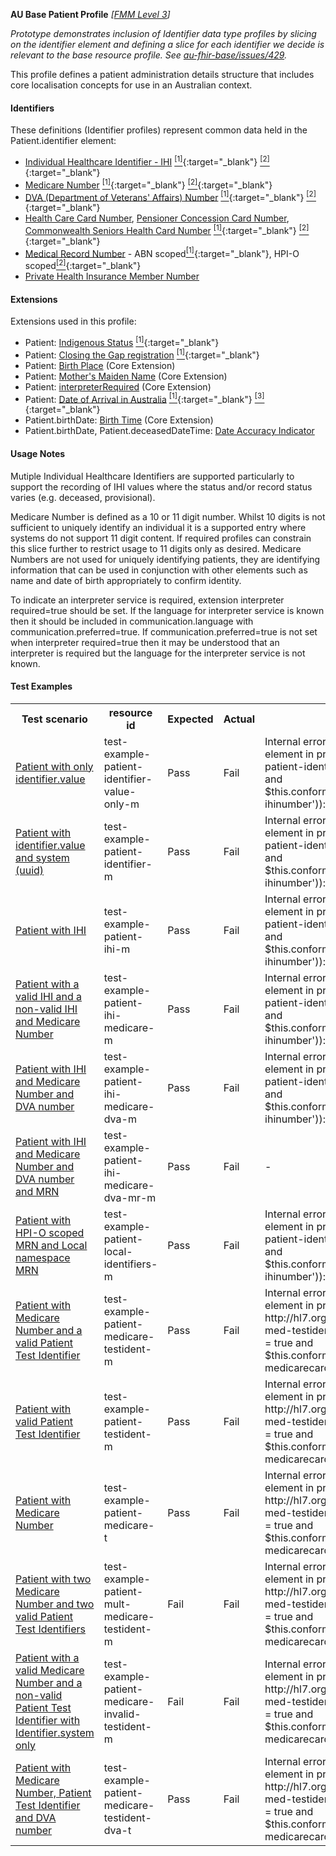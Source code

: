 **AU Base Patient Profile** *[[FMM Level 3](guidance.html)]*

_Prototype demonstrates inclusion of Identifier data type profiles by slicing on the identifier element and defining a slice for each identifier we decide is relevant to the base resource profile. See [au-fhir-base/issues/429](https://github.com/hl7au/au-fhir-base/issues/429)._

This profile defines a patient administration details structure that includes core localisation concepts for use in an Australian context.

#### Identifiers
These definitions (Identifier profiles) represent common data held in the Patient.identifier element:
* [Individual Healthcare Identifier - IHI](StructureDefinition-au-ihinumber.html) [<sup>[1]</sup>](http://ns.electronichealth.net.au/id/hi/ihi/1.0/index.html){:target="_blank"} [<sup>[2]</sup>](http://meteor.aihw.gov.au/content/index.phtml/itemId/432495){:target="_blank"}
* [Medicare Number](StructureDefinition-au-medicarecardnumber.html) [<sup>[1]</sup>](http://ns.electronichealth.net.au/id/medicare-number/index.html){:target="_blank"} [<sup>[2]</sup>](http://meteor.aihw.gov.au/content/index.phtml/itemId/270101){:target="_blank"}
* [DVA (Department of Veterans' Affairs) Number](StructureDefinition-au-dvanumber.html) [<sup>[1]</sup>](http://ns.electronichealth.net.au/id/dva/index.html){:target="_blank"} [<sup>[2]</sup>](http://meteor.aihw.gov.au/content/index.phtml/itemId/339127){:target="_blank"}
* [Health Care Card Number](StructureDefinition-au-tbd.html), [Pensioner Concession Card Number](StructureDefinition-au-tbd.html), [Commonwealth Seniors Health Card Number](StructureDefinition-au-tbd.html) [<sup>[1]</sup>](http://ns.electronichealth.net.au/id/centrelink-customer-reference-number/index.html){:target="_blank"} [<sup>[2]</sup>](http://meteor.aihw.gov.au/content/index.phtml/itemId/270098){:target="_blank"}
* [Medical Record Number](StructureDefinition-au-medicalrecordnumber.html) - ABN scoped[<sup>[1]</sup>](http://ns.electronichealth.net.au/id/abn-scoped/medicalrecord/1.0/index.html){:target="_blank"}, HPI-O scoped[<sup>[2]</sup>](http://ns.electronichealth.net.au/id/hpio-scoped/medicalrecord/1.0/index.html){:target="_blank"}
* [Private Health Insurance Member Number](StructureDefinition-au-tbd.html)

#### Extensions
Extensions used in this profile:
* Patient: [Indigenous Status](http://hl7.org.au/fhir/StructureDefinition/indigenous-status) [<sup>[1]</sup>](http://meteor.aihw.gov.au/content/index.phtml/itemId/602543){:target="_blank"}
* Patient: [Closing the Gap registration](http://hl7.org.au/fhir/StructureDefinition/closing-the-gap-registration) [<sup>[1]</sup>](http://meteor.aihw.gov.au/content/index.phtml/itemId/603679){:target="_blank"}
* Patient: [Birth Place](http://hl7.org/fhir/StructureDefinition/birthPlace) (Core Extension)
* Patient: [Mother's Maiden Name](http://hl7.org/fhir/StructureDefinition/patient-mothersMaidenName) (Core Extension)
* Patient: [interpreterRequired](http://hl7.org/fhir/StructureDefinition/patient-interpreterRequired) (Core Extension)
* Patient: [Date of Arrival in Australia](http://hl7.org.au/fhir/StructureDefinition/date-of-arrival) [<sup>[1]</sup>](https://www.abs.gov.au/AUSSTATS/abs@.nsf/Lookup/1200.0.55.007Main+Features12014,%20Version%201.5?OpenDocument){:target="_blank"} [<sup>[3]</sup>](https://meteor.aihw.gov.au/content/index.phtml/itemId/269447){:target="_blank"}
* Patient.birthDate: [Birth Time](http://hl7.org/fhir/STU3/extension-patient-birthtime.html) (Core Extension)
* Patient.birthDate, Patient.deceasedDateTime: [Date Accuracy Indicator](http://hl7.org.au/fhir/StructureDefinition/date-accuracy-indicator.html)

#### Usage Notes
Mutiple Individual Healthcare Identifiers are supported particularly to support the recording of IHI values where the status and/or record status varies (e.g. deceased, provisional).

Medicare Number is defined as a 10 or 11 digit number. Whilst 10 digits is not sufficient to uniquely identify an individual it is a supported entry where systems do not support 11 digit content. If required profiles can constrain this slice further to restrict usage to 11 digits only as desired.
Medicare Numbers are not used for uniquely identifying patients, they are identifying information that can be used in conjunction with other elements such as name and date of birth appropriately to confirm identity.

To indicate an interpreter service is required, extension interpreter required=true should be set. If the language for interpreter service is known then it should be included in communication.language with communication.preferred=true. If communication.preferred=true is not set when interpreter required=true then it may be understood that an interpreter is required but the language for the interpreter service is not known.

#### Test Examples

<table class="list" style="width:100%">
    <colgroup>
       <col span="1" style="width: 19%;"/>
       <col span="1" style="width: 25%;"/>
       <col span="1" style="width: 10%;"/>
       <col span="1" style="width: 10%;"/>
       <col span="1" style="width: 20%;"/>
    </colgroup>
	<tbody>
      <tr>
        <th>Test scenario</th>
        <th>resource id</th>
        <th>Expected</th>
        <th>Actual</th>
		<th>Notes</th>
      </tr>
      <tr>
        <td><a href="Patient-test-example-patient-identifier-value-only-m.html">Patient with only identifier.value</a></td>
        <td>test-example-patient-identifier-value-only-m</td>
        <td>Pass</td>
        <td>Fail</td>
        <td>Internal error: Problem evaluating slicing expression for element in profile http://hl7.org.au/fhir/StructureDefinition/au-patient-ident-slice path Patient.identifier[0] (fhirPath = true and $this.conformsTo('http://hl7.org.au/fhir/StructureDefinition/au-ihinumber')): Not supported yet</td>
      </tr>
      <tr>
        <td><a href="Patient-test-example-patient-identifier-m.html">Patient with identifier.value and system (uuid)</a></td>
        <td>test-example-patient-identifier-m</td>
        <td>Pass</td>
        <td>Fail</td>
        <td>Internal error: Problem evaluating slicing expression for element in profile http://hl7.org.au/fhir/StructureDefinition/au-patient-ident-slice path Patient.identifier[0] (fhirPath = true and $this.conformsTo('http://hl7.org.au/fhir/StructureDefinition/au-ihinumber')): Not supported yet</td>
      </tr>
      <tr>
        <td><a href="Patient-test-example-patient-ihi-m.html">Patient with IHI</a></td>
        <td>test-example-patient-ihi-m</td>
        <td>Pass</td>
        <td>Fail</td>
        <td>Internal error: Problem evaluating slicing expression for element in profile http://hl7.org.au/fhir/StructureDefinition/au-patient-ident-slice path Patient.identifier[0] (fhirPath = true and $this.conformsTo('http://hl7.org.au/fhir/StructureDefinition/au-ihinumber')): Not supported yet</td>      </tr>
      <tr>
        <td><a href="Patient-test-example-patient-ihi-medicare-m.html">Patient with a valid IHI and a non-valid IHI and Medicare Number</a></td>
        <td>test-example-patient-ihi-medicare-m</td>
        <td>Pass</td>
        <td>Fail</td>
        <td>Internal error: Problem evaluating slicing expression for element in profile http://hl7.org.au/fhir/StructureDefinition/au-patient-ident-slice path Patient.identifier[0] (fhirPath = true and $this.conformsTo('http://hl7.org.au/fhir/StructureDefinition/au-ihinumber')): Not supported yet</td>      </tr>
      <tr>
        <td><a href="Patient-test-example-patient-ihi-medicare-dva-m.html">Patient with IHI and Medicare Number and DVA number</a></td>
        <td>test-example-patient-ihi-medicare-dva-m</td>
        <td>Pass</td>
        <td>Fail</td>
        <td>Internal error: Problem evaluating slicing expression for element in profile http://hl7.org.au/fhir/StructureDefinition/au-patient-ident-slice path Patient.identifier[0] (fhirPath = true and $this.conformsTo('http://hl7.org.au/fhir/StructureDefinition/au-ihinumber')): Not supported yet</td>
      </tr>
      <tr>
        <td><a href="Patient-test-example-patient-ihi-medicare-dva-mr-m.html">Patient with IHI and Medicare Number and DVA number and MRN</a></td>
        <td>test-example-patient-ihi-medicare-dva-mr-m</td>
        <td>Pass</td>
        <td>Fail</td>
        <td>-</td>
      </tr>
      <tr>
        <td><a href="Patient-test-example-patient-local-identifiers-m.html">Patient with HPI-O scoped MRN and Local namespace MRN</a></td>
        <td>test-example-patient-local-identifiers-m</td>
        <td>Pass</td>
        <td>Fail</td>
        <td>Internal error: Problem evaluating slicing expression for element in profile http://hl7.org.au/fhir/StructureDefinition/au-patient-ident-slice path Patient.identifier[0] (fhirPath = true and $this.conformsTo('http://hl7.org.au/fhir/StructureDefinition/au-ihinumber')): Not supported yet</td>
      </tr>
      <tr>
        <td><a href="Patient-test-example-patient-medicare-testident-m.html">Patient with Medicare Number and a valid Patient Test Identifier</a></td>
        <td>test-example-patient-medicare-testident-m</td>
        <td>Pass</td>
        <td>Fail</td>
        <td>Internal error: Problem evaluating slicing expression for element in profile http://hl7.org.au/fhir/StructureDefinition/patient-ident-slice-med-testident-closedslice path Patient.identifier[0] (fhirPath = true and $this.conformsTo('http://hl7.org.au/fhir/StructureDefinition/au-medicarecardnumber')): Not supported yet</td>
      </tr>
      <tr>
        <td><a href="Patient-test-example-patient-testident-m.html">Patient with valid Patient Test Identifier</a></td>
        <td>test-example-patient-testident-m</td>
        <td>Pass</td>
        <td>Fail</td>
        <td>Internal error: Problem evaluating slicing expression for element in profile http://hl7.org.au/fhir/StructureDefinition/patient-ident-slice-med-testident-closedslice path Patient.identifier[0] (fhirPath = true and $this.conformsTo('http://hl7.org.au/fhir/StructureDefinition/au-medicarecardnumber')): Not supported yet</td>
      </tr>
      <tr>
        <td><a href="Patient-test-example-patient-medicare-t.html">Patient with Medicare Number</a></td>
        <td>test-example-patient-medicare-t</td>
        <td>Pass</td>
        <td>Fail</td>
        <td>Internal error: Problem evaluating slicing expression for element in profile http://hl7.org.au/fhir/StructureDefinition/patient-ident-slice-med-testident-closedslice path Patient.identifier[0] (fhirPath = true and $this.conformsTo('http://hl7.org.au/fhir/StructureDefinition/au-medicarecardnumber')): Not supported yet</td>
      </tr>
      <tr>
        <td><a href="Patient-test-example-patient-mult-medicare-testident-m.html">Patient with two Medicare Number and two valid Patient Test Identifiers</a></td>
        <td>test-example-patient-mult-medicare-testident-m</td>
        <td>Fail</td>
        <td>Fail</td>
        <td>Internal error: Problem evaluating slicing expression for element in profile http://hl7.org.au/fhir/StructureDefinition/patient-ident-slice-med-testident-closedslice path Patient.identifier[0] (fhirPath = true and $this.conformsTo('http://hl7.org.au/fhir/StructureDefinition/au-medicarecardnumber')): Not supported yet</td>
      </tr>
      <tr>
        <td><a href="Patient-test-example-patient-medicare-invalid-testident-m.html">Patient with a valid Medicare Number and a non-valid Patient Test Identifier with Identifier.system only</a></td>
        <td>test-example-patient-medicare-invalid-testident-m</td>
        <td>Fail</td>
        <td>Fail</td>
        <td>Internal error: Problem evaluating slicing expression for element in profile http://hl7.org.au/fhir/StructureDefinition/patient-ident-slice-med-testident-closedslice path Patient.identifier[0] (fhirPath = true and $this.conformsTo('http://hl7.org.au/fhir/StructureDefinition/au-medicarecardnumber')): Not supported yet</td>
      </tr>
      <tr>
        <td><a href="Patient-test-example-patient-medicare-testident-dva-t.html">Patient with Medicare Number, Patient Test Identifier and DVA number</a></td>
        <td>test-example-patient-medicare-testident-dva-t</td>
        <td>Pass</td>
        <td>Fail</td>
        <td>Internal error: Problem evaluating slicing expression for element in profile http://hl7.org.au/fhir/StructureDefinition/patient-ident-slice-med-testident-closedslice path Patient.identifier[0] (fhirPath = true and $this.conformsTo('http://hl7.org.au/fhir/StructureDefinition/au-medicarecardnumber')): Not supported yet</td>
      </tr>
    </tbody>
</table>

